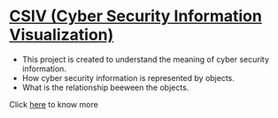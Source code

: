 # [CSIV (Cyber Security Information Visualization)](https://vjain143.github.io/CSIV/)
* This project is created to understand the meaning of cyber security information. 
* How cyber security information is represented by objects.
* What is the relationship beeween the objects.

Click [here](https://vjain143.github.io/CSIV/) to know more
